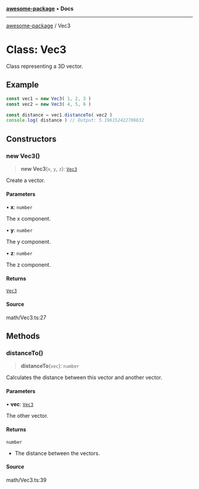 [**awesome-package**](../README.md) • **Docs**

***

[awesome-package](../README.md) / Vec3

# Class: Vec3

Class representing a 3D vector.

## Example

```ts
const vec1 = new Vec3( 1, 2, 3 )
const vec2 = new Vec3( 4, 5, 6 )

const distance = vec1.distanceTo( vec2 )
console.log( distance ) // Output: 5.196152422706632
```

## Constructors

### new Vec3()

> **new Vec3**(`x`, `y`, `z`): [`Vec3`](Vec3.md)

Create a vector.

#### Parameters

• **x**: `number`

The x component.

• **y**: `number`

The y component.

• **z**: `number`

The z component.

#### Returns

[`Vec3`](Vec3.md)

#### Source

math/Vec3.ts:27

## Methods

### distanceTo()

> **distanceTo**(`vec`): `number`

Calculates the distance between this vector and another vector.

#### Parameters

• **vec**: [`Vec3`](Vec3.md)

The other vector.

#### Returns

`number`

- The distance between the vectors.

#### Source

math/Vec3.ts:39
